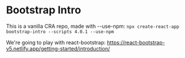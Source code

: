 # Bootstrap Intro

This is a vanilla CRA repo, made with --use-npm:
`npx create-react-app bootstrap-intro --scripts 4.0.1 --use-npm`

We're going to play with react-bootstrap:
https://react-bootstrap-v5.netlify.app/getting-started/introduction/
